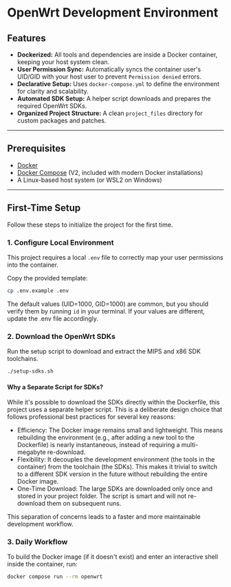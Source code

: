 # OpenWrt Development Environment

## Features

-   **Dockerized:** All tools and dependencies are inside a Docker container, keeping your host system clean.
-   **User Permission Sync:** Automatically syncs the container user's UID/GID with your host user to prevent `Permission denied` errors.
-   **Declarative Setup:** Uses `docker-compose.yml` to define the environment for clarity and scalability.
-   **Automated SDK Setup:** A helper script downloads and prepares the required OpenWrt SDKs.
-   **Organized Project Structure:** A clean `project_files` directory for custom packages and patches.

---

## Prerequisites

-   [Docker](https://docs.docker.com/get-docker/)
-   [Docker Compose](https://docs.docker.com/compose/install/) (V2, included with modern Docker installations)
-   A Linux-based host system (or WSL2 on Windows)

---

## First-Time Setup

Follow these steps to initialize the project for the first time.

### 1. Configure Local Environment

This project requires a local `.env` file to correctly map your user permissions into the container.

Copy the provided template:

```bash
cp .env.example .env
```

The default values (UID=1000, GID=1000) are common, but you should verify them by running `id` in your terminal. If your values are different, update the .env file accordingly.

### 2. Download the OpenWrt SDKs

Run the setup script to download and extract the MIPS and x86 SDK toolchains.

```bash
./setup-sdks.sh
```

#### Why a Separate Script for SDKs?

While it's possible to download the SDKs directly within the Dockerfile, this project uses a separate helper script. This is a deliberate design choice that follows professional best practices for several key reasons:
- Efficiency: The Docker image remains small and lightweight. This means rebuilding the environment (e.g., after adding a new tool to the Dockerfile) is nearly instantaneous, instead of requiring a multi-megabyte re-download.
- Flexibility: It decouples the development environment (the tools in the container) from the toolchain (the SDKs). This makes it trivial to switch to a different SDK version in the future without rebuilding the entire Docker image.
- One-Time Download: The large SDKs are downloaded only once and stored in your project folder. The script is smart and will not re-download them on subsequent runs.

This separation of concerns leads to a faster and more maintainable development workflow.
  
### 3. Daily Workflow

To build the Docker image (if it doesn't exist) and enter an interactive shell inside the container, run:

```bash
docker compose run --rm openwrt
```
